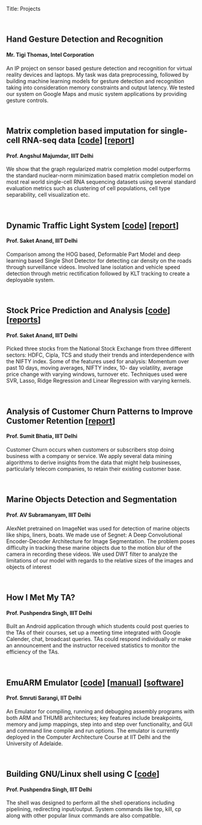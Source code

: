 Title: Projects

<br>
<h2>Hand Gesture Detection and Recognition</h2>
<h4> Mr. Tigi Thomas, Intel Corporation</h4>
<p>An IP project on sensor based gesture detection and recognition for virtual reality devices and laptops. My task was data preprocessing, followed by building machine learning models for gesture detection and recognition taking into consideration memory constraints and output latency. We tested our system on Google Maps and music system applications by providing gesture controls.</p>

<br>
<h2>Matrix completion based imputation for single-cell RNA-seq data [<a href="https://github.com/kushagramahajan/MCGraphs-scRNAseq">code</a>] [<a href="http://kushagramahajan.me/pdfs/scRNAseqImputationReport.pdf">report</a>]</h2>
<h4> Prof. Angshul Majumdar, IIIT Delhi</h4>
<p>We show that the graph regularized matrix completion model outperforms the standard nuclear-norm minimization based matrix completion model on most real world single-cell RNA sequencing datasets using several standard evaluation metrics such as clustering of cell populations, cell type separability, cell visualization etc.</p>

<br>
<h2>Dynamic Traffic Light System [<a href="https://github.com/kushagramahajan/DynamicTrafficLight">code</a>] [<a href="http://kushagramahajan.me/pdfs/DynamicLightReport.pdf">report</a>]</h2>
<h4> Prof. Saket Anand, IIIT Delhi</h4>
<p>Comparison among the HOG based, Deformable Part Model and deep learning based Single Shot Detector for detecting car density on the roads through surveillance videos. Involved lane isolation and vehicle speed detection through metric rectification followed by KLT tracking to create a deployable system.</p>


<br>
<h2>Stock Price Prediction and Analysis [<a href="https://github.com/git-rishabh/Stock-Price-Prediction">code</a>] [<a href="https://github.com/git-rishabh/Stock-Price-Prediction/tree/master/Reports">reports</a>]</h2>
<h4> Prof. Saket Anand, IIIT Delhi</h4>
<p>Picked three stocks from the National Stock Exchange from three different sectors: HDFC,
Cipla, TCS and study their trends and interdependence with the NIFTY index. Some of the
features used for analysis: Momentum over past 10 days, moving averages, NIFTY index, 10-
day volatility, average price change with varying windows, turnover etc. Techniques used
were SVR, Lasso, Ridge Regression and Linear Regression with varying kernels.</p>

<br>
<h2>Analysis of Customer Churn Patterns to Improve Customer Retention [<a href="http://kushagramahajan.me/pdfs/CustomerChurnReport.pdf">report</a>]</h2>
<h4> Prof. Sumit Bhatia, IIIT Delhi</h4>
<p>Customer Churn occurs when customers or subscribers stop doing business with a company or service. We apply several data mining algorithms to derive insights from the data that might help businesses, particularly telecom companies, to retain their existing customer base.</p>

<br>
<h2>Marine Objects Detection and Segmentation</h2>
<h4> Prof. AV Subramanyam, IIIT Delhi</h4>
<p>AlexNet pretrained on ImageNet was used for detection of marine objects like ships, liners, boats. We made use of Segnet: A Deep Convolutional Encoder-Decoder Architecture for Image Segmentation. The problem poses difficulty in tracking these marine objects due to the motion blur of the camera in recording these videos. We used DWT filter to analyze the limitations of our model with regards to the relative sizes of the images and objects of interest</p>



<br>
<h2>How I Met My TA?</h2>
<h4> Prof. Pushpendra Singh, IIIT Delhi</h4> 
<p>Built an Android application through which students could post queries to the TAs of their
courses, set up a meeting time integrated with Google Calender, chat, broadcast queries. TAs
could respond individually or make an announcement and the instructor received statistics to
monitor the efficiency of the TAs.</p>

<br>
<h2>EmuARM Emulator [<a href="http://www.cse.iitd.ac.in/~srsarangi/files/software/emuarm/emuarm-src.zip">code</a>] [<a href="http://www.cse.iitd.ac.in/~srsarangi/files/software/emuarm/emuarm-manual.pdf">manual</a>] [<a href="http://www.cse.iitd.ac.in/~srsarangi/files/software/emuarm/emuArm.jar">software</a>]</h2>
<h4> Prof. Smruti Sarangi, IIT Delhi</h4>
<p>An Emulator for compiling, running and debugging assembly programs with both ARM and THUMB architectures; key features include breakpoints, memory and jump mappings, step into and step over functionality, and GUI and command line compile and run options. The emulator is currently deployed in the Computer Architecture Course at IIT Delhi and the University of Adelaide.</p>


<br>
<h2>Building GNU/Linux shell using C [<a href="https://github.com/kushagramahajan/LinuxShell">code</a>]</h2>
<h4> Prof. Pushpendra Singh, IIIT Delhi</h4> 
<p>The shell was designed to perform all the shell operations including pipelining, redirecting
input/output. System commands like top, kill, cp along with other popular linux
commands are also compatible.</p>
